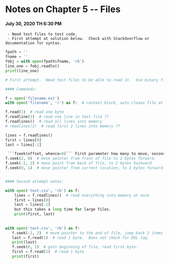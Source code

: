 # Notes on Chapter 5 -- Files  

#### July 30, 2020 TH 6:30 PM  
     - Need test files to test code.  
     - First attempt at solution below.  Check with StackOverflow or documentation for syntax.  
  
  ```python  
  fpath = ''  
  fname = ''  
  fobj = with open(fpath&fname, 'rb')
  line_one = fobj.readln()  
  print(line_one)
  
  # First attempt.  Need test files to be able to read it.  Use binary file format.  
  
#### Commands:  
  
  f = open('filename.ext')  
  with open('filename', 'r') as f:  # context block, auto cloase file at the end of block.  
  
  f.read(1)  # read one byte  
  f.readline(1)  # read one line in text file ??
  f.readlines()  # read all lines into memory  
  # readlines(2)  # read first 2 lines into memory ??
  
  lines = f.readlines()  
  first = lines[0]
  last = lines[-1]
  
   ```fseek(offset, whence=0)``` First parameter how many to move, second start from where.  
  f.seek(2, 0)  # move pointer from front of file to 2 bytes forward. 
  f.seek(-2, 2) # move point from back of file, to 2 bytes backward 
  f.seek(0, 1)  # move pointer from current location, to 2 bytes forward.
  
  
#### Second attempt notes:  
  
  with open('text.csv', 'rb') as f:  
      lines = f.readlines()  # read everything into memory at once  
      first = lines[0] 
      last = lines[-1]  
      but this takes a long time for large files.  
      print(first, last)
      
      
 with open('text.csv', 'rb') as f:  
     f.seek(-2, 2)  # move pointer to the end of file, jump back 2 items 
     last = f.read(1)  # read 1 byte.  Does not check for EOL tag.  
     print(last)
     f.seek(0, 1)  # goto beginning of file, read first byte.  
     first = f.read(1)  # read 1 byte  
     print(first)  
     
 ```  
    
